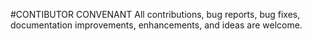 #CONTIBUTOR CONVENANT
All contributions, bug reports, bug fixes, documentation improvements, enhancements, and ideas are welcome.

